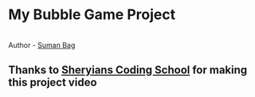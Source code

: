 # My Bubble Game Project
<br>
Author - <a href="emailto:sumanbagw26@gmail.com">Suman Bag</a>
<br>
<h2>Thanks to <a href="https://www.youtube.com/watch?v=Y1tsJD28ocU">Sheryians Coding School</a> for making this project video</h2>